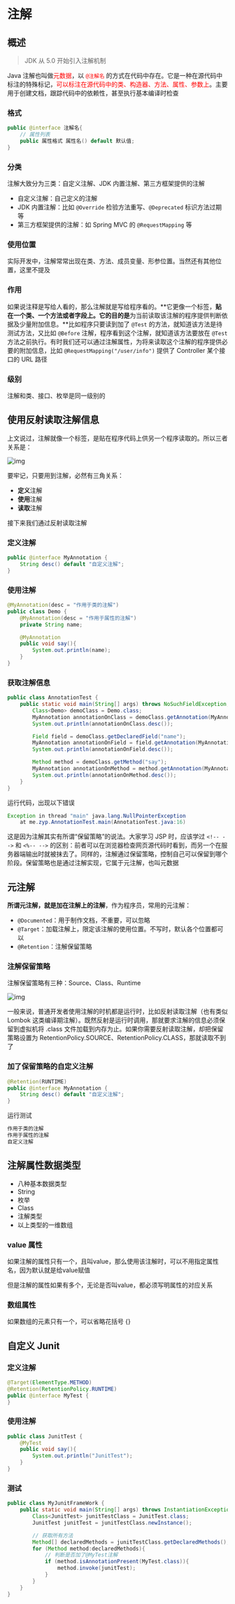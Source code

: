 # 注解

## 概述

> JDK 从 5.0 开始引入注解机制

Java 注解也叫做<font color = red>元数据</font>，以<font color=red> `@注解名`</font> 的方式在代码中存在。它是一种在源代码中标注的特殊标记，<font color=red>可以标注在源代码中的类、构造器、方法、属性、参数上</font>。主要用于创建文档，跟踪代码中的依赖性，甚至执行基本编译时检查

### 格式

```java
public @interface 注解名{
	// 属性列表
    public 属性格式 属性名() default 默认值;
}
```

### 分类

注解大致分为三类：自定义注解、JDK 内置注解、第三方框架提供的注解

- 自定义注解：自己定义的注解
- JDK 内置注解：比如 `@Override` 检验方法重写、`@Deprecated` 标识方法过期等
- 第三方框架提供的注解：如 Spring MVC 的 `@RequestMapping` 等

### 使用位置

实际开发中，注解常常出现在类、方法、成员变量、形参位置。当然还有其他位置，这里不提及

### 作用

如果说注释是写给人看的，那么注解就是写给程序看的。**它更像一个标签，**贴在一个类、一个方法或者字段上。它的目的是**为当前读取该注解的程序提供判断依据及少量附加信息。**比如程序只要读到加了 `@Test` 的方法，就知道该方法是待测试方法，又比如 `@Before` 注解，程序看到这个注解，就知道该方法要放在 `@Test` 方法之前执行。有时我们还可以通过注解属性，为将来读取这个注解的程序提供必要的附加信息，比如 `@RequestMapping("/user/info")` 提供了 Controller 某个接口的 URL 路径

### 级别

注解和类、接口、枚举是同一级别的

## 使用反射读取注解信息

上文说过，注解就像一个标签，是贴在程序代码上供另一个程序读取的。所以三者关系是：

![img](https://cdgwsd.oss-cn-guangzhou.aliyuncs.com/img/202204261644529.jpeg)

要牢记，只要用到注解，必然有三角关系：

- **定义**注解
- **使用**注解
- **读取**注解

接下来我们通过反射读取注解

### 定义注解

```java
public @interface MyAnnotation {
    String desc() default "自定义注解";
}
```

### 使用注解

```java
@MyAnnotation(desc = "作用于类的注解")
public class Demo {
    @MyAnnotation(desc = "作用于属性的注解")
    private String name;

    @MyAnnotation
    public void say(){
        System.out.println(name);
    }
}
```

### 获取注解信息

```java
public class AnnotationTest {
    public static void main(String[] args) throws NoSuchFieldException, NoSuchMethodException {
        Class<Demo> demoClass = Demo.class;
        MyAnnotation annotationOnClass = demoClass.getAnnotation(MyAnnotation.class);
        System.out.println(annotationOnClass.desc());

        Field field = demoClass.getDeclaredField("name");
        MyAnnotation annotationOnField = field.getAnnotation(MyAnnotation.class);
        System.out.println(annotationOnField.desc());

        Method method = demoClass.getMethod("say");
        MyAnnotation annotationOnMethod = method.getAnnotation(MyAnnotation.class);
        System.out.println(annotationOnMethod.desc());
    }
}
```

运行代码，出现以下错误

```java
Exception in thread "main" java.lang.NullPointerException
	at me.zyp.AnnotationTest.main(AnnotationTest.java:16)
```

这是因为注解其实有所谓“保留策略”的说法。大家学习 JSP 时，应该学过 `<!-- -->` 和 `<%-- -->` 的区别：前者可以在浏览器检查网页源代码时看到，而另一个在服务器端输出时就被抹去了。同样的，注解通过保留策略，控制自己可以保留到哪个阶段。保留策略也是通过注解实现，它属于元注解，也叫元数据

## 元注解

**所谓元注解，就是加在注解上的注解**，作为程序员，常用的元注解：

- `@Documented`：用于制作文档，不重要，可以忽略
- `@Target`：加载注解上，限定该注解的使用位置。不写时，默认各个位置都可以
- `@Retention`：注解保留策略

### 注解保留策略

注解保留策略有三种：Source、Class、Runtime

![img](https://cdgwsd.oss-cn-guangzhou.aliyuncs.com/img/202204261711519.jpeg)

一般来说，普通开发者使用注解的时机都是运行时，比如反射读取注解（也有类似 Lombok 这类编译期注解）。既然反射是运行时调用，那就要求注解的信息必须保留到虚拟机将 .class 文件加载到内存为止。如果你需要反射读取注解，却把保留策略设置为 RetentionPolicy.SOURCE、RetentionPolicy.CLASS，那就读取不到了

### 加了保留策略的自定义注解

```java
@Retention(RUNTIME)
public @interface MyAnnotation {
    String desc() default "自定义注解";
}
```

运行测试

```txt
作用于类的注解
作用于属性的注解
自定义注解
```

## 注解属性数据类型

- 八种基本数据类型
- String
- 枚举
- Class
- 注解类型
- 以上类型的一维数组

### value 属性

如果注解的属性只有一个，且叫value，那么使用该注解时，可以不用指定属性名，因为默认就是给value赋值

但是注解的属性如果有多个，无论是否叫value，都必须写明属性的对应关系

### 数组属性

如果数组的元素只有一个，可以省略花括号 {}

## 自定义 Junit

### 定义注解

```java
@Target(ElementType.METHOD)
@Retention(RetentionPolicy.RUNTIME)
public @interface MyTest {
}
```

### 使用注解

```java
public class JunitTest {
    @MyTest
    public void say(){
        System.out.println("JunitTest");
    }
}
```

### 测试

```java
public class MyJunitFrameWork {
    public static void main(String[] args) throws InstantiationException, IllegalAccessException, InvocationTargetException {
        Class<JunitTest> junitTestClass = JunitTest.class;
        JunitTest junitTest = junitTestClass.newInstance();

        // 获取所有方法
        Method[] declaredMethods = junitTestClass.getDeclaredMethods();
        for (Method method:declaredMethods){
            // 判断是否加了@MyTest注解
            if (method.isAnnotationPresent(MyTest.class)){
                method.invoke(junitTest);
            }
        }
    }
}
```

